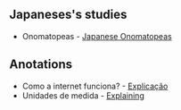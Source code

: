 <h2>Japaneses's studies</h2>
<ul>
<li>Onomatopeas - <a href="https://novon-boy.github.io/begin/japan" target="_blank" rel="external">Japanese Onomatopeas</a></li>
</ul>
<h2>Anotations</h2>
<ul>
  <li>Como a internet funciona? - <a href="https://novon-boy.github.io/begin/pratica003-listas01.html" target="_blank" rel="external">Explicação</a></li>
  <li>Unidades de medida - <a href="https://novon-boy.github.io/begin/pratica009/index.html" target="_blank" rel="external">Explaining</li>
</ul>
